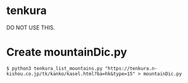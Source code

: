 # tenkura

DO NOT USE THIS.

# Create mountainDic.py

```
$ python3 tenkura_list_mountains.py "https://tenkura.n-kishou.co.jp/tk/kanko/kasel.html?ba=hk&type=15" > mountainDic.py
```
